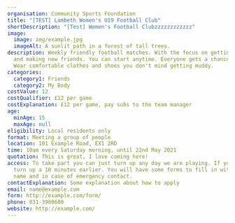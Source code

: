 ```yaml
---
organisation: Community Sports Foundation
title: "[TEST] Lambeth Women's U19 Football Club"
shortDescription: "[Test] Women's Football Clubzzzzzzzzzzzz"
image:
  image: img/example.jpg
  imageAlt: A sunlit path in a forest of tall trees.
description: Weekly friendly football matches. With the focus on getting healthy
  and making new friends. You can start anytime. Everyone gets a chance to play.
  Wear comfortable clothes and shoes you don't mind getting muddy.
categories:
  category1: Friends
  category2: My Body
costValue: 12
costQualifier: £12 per game
costExplanation: £12 per game, pay subs to the team manager
age:
  minAge: 15
  maxAge: null
eligibility: Local residents only
format: Meeting a group of people
location: 101 Example Road, EX1 2RD
time: 10am every Saturday morning, until 22nd May 2021
quotation: This is great, I love coming here!
access: To take part you can just turn up any day we are playing. If you are new
  turn up a 10 minutes earlier. You will have some forms to fill in with you
  name and in case of emergency contact.
contactExplanation: Some explanation about how to apply
email: name@example.com
form: http://example.com/form/
phone: 031-3900600
website: http://example.com/
---
```

